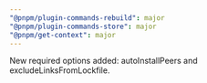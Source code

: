```yaml
---
"@pnpm/plugin-commands-rebuild": major
"@pnpm/plugin-commands-store": major
"@pnpm/get-context": major
---
```


New required options added: autoInstallPeers and excludeLinksFromLockfile.
